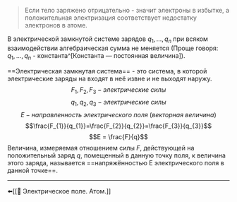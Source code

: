 >Если тело заряжено отрицательно - значит электроны в избытке, а положительная электризация соответствует недостатку электронов в атоме.

В электрической замкнутой системе зарядов $q_{1}, ... , q_{n}$ при всяком взаимодействии алгебраическая сумма не меняется (Проще говоря: $q_{1}, ... , q_{n}$ - константа^[Константа — постоянная величина]).

==Электрическая замкнутая система== - это система, в которой электрические заряды на входят в неё извне и не выходят наружу.
$$F_{1}, F_{2}, F_{3} - электрические\ силы$$
$$q_{1}, q_{2}, q_{3} - электрические\ силы$$
$$E  - направленность\ электрического\ поля\ (векторная\ величина)$$
$$\frac{F_{1}}{q_{1}}=\frac{F_{2}}{q_{2}}=\frac{F_{3}}{q_{3}}$$
$$E = \frac{F}{q}$$
Величина, измеряемая отношением силы $F$, действующей на положительный заряд $q$, помещенный в данную точку поля, к величина этого заряда, называется ==напряжённостью E электрического поля в данной точке==.

---

⬅️[[📒 Электрическое поле. Атом.]]